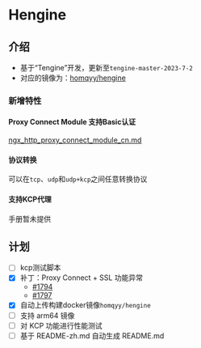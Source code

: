 # Hengine

## 介绍

- 基于“Tengine”开发，更新至`tengine-master-2023-7-2`
- 对应的镜像为：[homqyy/hengine](https://hub.docker.com/r/homqyy/hengine)

### 新增特性

#### Proxy Connect Module 支持Basic认证

[ngx_http_proxy_connect_module_cn.md](./docs/modules/ngx_http_proxy_connect_module_cn.md)

#### 协议转换

可以在`tcp`、`udp`和`udp+kcp`之间任意转换协议

#### 支持KCP代理

手册暂未提供

## 计划

- [ ] kcp测试脚本
- [x] 补丁：Proxy Connect + SSL 功能异常
    - [#1794](https://github.com/alibaba/tengine/issues/1794)
    - [#1797](https://github.com/alibaba/tengine/pull/1797/files)
- [x] 自动上传构建docker镜像`homqyy/hengine`
- [ ] 支持 arm64 镜像
- [ ] 对 KCP 功能进行性能测试
- [ ] 基于 README-zh.md 自动生成 README.md
